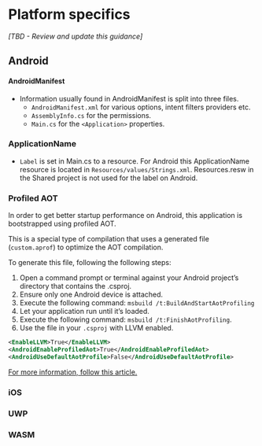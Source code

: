 # Platform specifics
_[TBD - Review and update this guidance]_

## Android

#### AndroidManifest
- Information usually found in AndroidManifest is split into three files.
    - `AndroidManifest.xml` for various options, intent filters providers etc.
    - `AssemblyInfo.cs` for the permissions.
    - `Main.cs` for the `<Application>` properties. 

### ApplicationName
- `Label` is set in Main.cs to a resource. For Android this ApplicationName resource is located in `Resources/values/Strings.xml`. Resources.resw in the Shared project is not used for the label on Android.

### Profiled AOT

In order to get better startup performance on Android, this application is bootstrapped using profiled AOT.

This is a special type of compilation that uses a generated file (`custom.aprof`) to optimize the AOT compilation.

To generate this file, following the following steps:

1. Open a command prompt or terminal against your Android project’s directory that contains the .csproj.
1. Ensure only one Android device is attached.
1. Execute the following command: `msbuild /t:BuildAndStartAotProfiling`
1. Let your application run until it’s loaded.
1. Execute the following command: `msbuild /t:FinishAotProfiling`.
1. Use the file in your `.csproj` with LLVM enabled.
```xml
<EnableLLVM>True</EnableLLVM>
<AndroidEnableProfiledAot>True</AndroidEnableProfiledAot>
<AndroidUseDefaultAotProfile>False</AndroidUseDefaultAotProfile>
```

[For more information, follow this article.](https://devblogs.microsoft.com/xamarin/faster-android-startup-times-with-startup-tracing/)

### iOS



### UWP



### WASM


